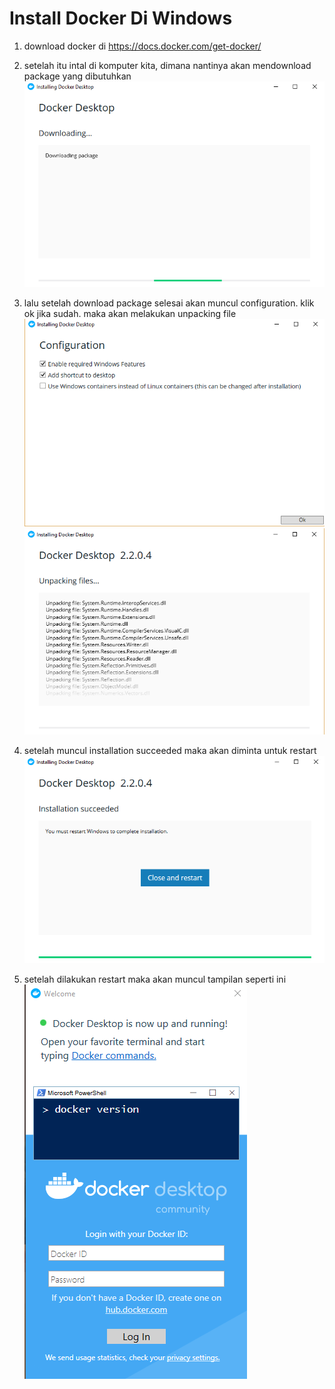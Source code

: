# Install Docker Di Windows

1. download docker di https://docs.docker.com/get-docker/
2. setelah itu intal di komputer kita, dimana nantinya akan mendownload package yang dibutuhkan
![image](https://github.com/reyhanfernanda/UAS-tcc-175610078/blob/master/gambar-01.png)

3. lalu setelah download package selesai akan muncul configuration. klik ok jika sudah. maka akan melakukan unpacking file
![image](https://github.com/reyhanfernanda/UAS-tcc-175610078/blob/master/gambar-02.png)
![image](https://github.com/reyhanfernanda/UAS-tcc-175610078/blob/master/gambar-03.png)

4. setelah muncul installation succeeded maka akan diminta untuk restart
![image](https://github.com/reyhanfernanda/UAS-tcc-175610078/blob/master/gambar-04.png)

5. setelah dilakukan restart maka akan muncul tampilan seperti ini
![image](https://github.com/reyhanfernanda/UAS-tcc-175610078/blob/master/gambar-05.png)
